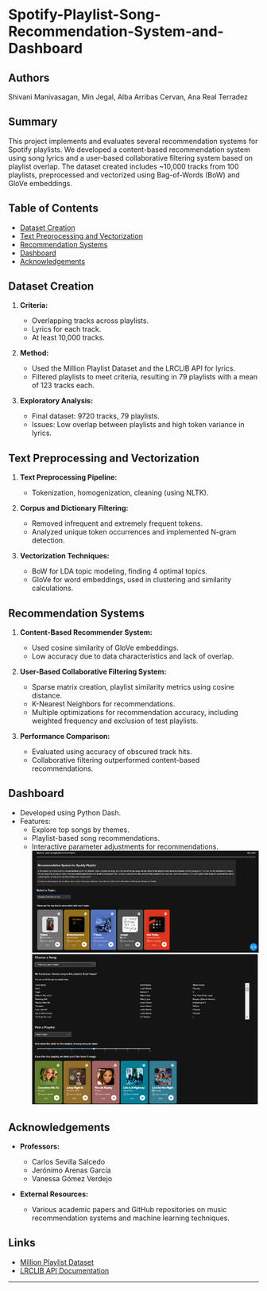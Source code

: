 # Spotify-Playlist-Song-Recommendation-System-and-Dashboard

## Authors
 Shivani Manivasagan, Min Jegal, Alba Arribas Cervan, Ana Real Terradez

## Summary
This project implements and evaluates several recommendation systems for Spotify playlists. We developed a content-based recommendation system using song lyrics and a user-based collaborative filtering system based on playlist overlap. The dataset created includes ~10,000 tracks from 100 playlists, preprocessed and vectorized using Bag-of-Words (BoW) and GloVe embeddings.


## Table of Contents
- [Dataset Creation](#dataset-creation)
- [Text Preprocessing and Vectorization](#text-preprocessing-and-vectorization)
- [Recommendation Systems](#recommendation-systems)
- [Dashboard](#dashboard)
- [Acknowledgements](#acknowledgements)

## Dataset Creation
1. **Criteria:**
   - Overlapping tracks across playlists.
   - Lyrics for each track.
   - At least 10,000 tracks.

2. **Method:**
   - Used the Million Playlist Dataset and the LRCLIB API for lyrics.
   - Filtered playlists to meet criteria, resulting in 79 playlists with a mean of 123 tracks each.

3. **Exploratory Analysis:**
   - Final dataset: 9720 tracks, 79 playlists.
   - Issues: Low overlap between playlists and high token variance in lyrics.

## Text Preprocessing and Vectorization
1. **Text Preprocessing Pipeline:**
   - Tokenization, homogenization, cleaning (using NLTK).

2. **Corpus and Dictionary Filtering:**
   - Removed infrequent and extremely frequent tokens.
   - Analyzed unique token occurrences and implemented N-gram detection.

3. **Vectorization Techniques:**
   - BoW for LDA topic modeling, finding 4 optimal topics.
   - GloVe for word embeddings, used in clustering and similarity calculations.

## Recommendation Systems
1. **Content-Based Recommender System:**
   - Used cosine similarity of GloVe embeddings.
   - Low accuracy due to data characteristics and lack of overlap.

2. **User-Based Collaborative Filtering System:**
   - Sparse matrix creation, playlist similarity metrics using cosine distance.
   - K-Nearest Neighbors for recommendations.
   - Multiple optimizations for recommendation accuracy, including weighted frequency and exclusion of test playlists.

3. **Performance Comparison:**
   - Evaluated using accuracy of obscured track hits.
   - Collaborative filtering outperformed content-based recommendations.

## Dashboard
- Developed using Python Dash.
- Features: 
  - Explore top songs by themes.
  - Playlist-based song recommendations.
  - Interactive parameter adjustments for recommendations.
![](https://github.com/gaallmin/Spotify-Playlist-Song-Recommendation-System-and-Dashboard/blob/main/figs/dash_overview1.PNG)
![](https://github.com/gaallmin/Spotify-Playlist-Song-Recommendation-System-and-Dashboard/blob/main/figs/dash_overview2.PNG)

## Acknowledgements
- **Professors:**
  - Carlos Sevilla Salcedo
  - Jerónimo Arenas García
  - Vanessa Gómez Verdejo

- **External Resources:**
  - Various academic papers and GitHub repositories on music recommendation systems and machine learning techniques.

## Links
- [Million Playlist Dataset](https://www.aicrowd.com/challenges/spotify-million-playlist-dataset-challenge)
- [LRCLIB API Documentation](https://lrclib.net/docs)

---
